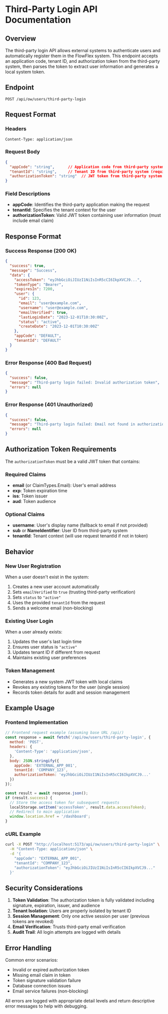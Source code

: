 # Third-Party Login API Documentation

## Overview

The third-party login API allows external systems to authenticate users and automatically register them in the FlowFlex system. This endpoint accepts an application code, tenant ID, and authorization token from the third-party system, then parses the token to extract user information and generates a local system token.

## Endpoint

```
POST /api/ow/users/third-party-login
```

## Request Format

### Headers
```
Content-Type: application/json
```

### Request Body
```json
{
  "appCode": "string",      // Application code from third-party system (required, max 100 chars)
  "tenantId": "string",     // Tenant ID from third-party system (required, max 100 chars)
  "authorizationToken": "string"  // JWT token from third-party system (required)
}
```

### Field Descriptions

- **appCode**: Identifies the third-party application making the request
- **tenantId**: Specifies the tenant context for the user
- **authorizationToken**: Valid JWT token containing user information (must include email claim)

## Response Format

### Success Response (200 OK)
```json
{
  "success": true,
  "message": "Success",
  "data": {
    "accessToken": "eyJhbGciOiJIUzI1NiIsInR5cCI6IkpXVCJ9...",
    "tokenType": "Bearer",
    "expiresIn": 7200,
    "user": {
      "id": 123,
      "email": "user@example.com",
      "username": "user@example.com",
      "emailVerified": true,
      "lastLoginDate": "2023-12-01T10:30:00Z",
      "status": "active",
      "createDate": "2023-12-01T10:30:00Z"
    },
    "appCode": "DEFAULT",
    "tenantId": "DEFAULT"
  }
}
```

### Error Response (400 Bad Request)
```json
{
  "success": false,
  "message": "Third-party login failed: Invalid authorization token",
  "errors": null
}
```

### Error Response (401 Unauthorized)
```json
{
  "success": false,
  "message": "Third-party login failed: Email not found in authorization token",
  "errors": null
}
```

## Authorization Token Requirements

The `authorizationToken` must be a valid JWT token that contains:

### Required Claims
- **email** (or ClaimTypes.Email): User's email address
- **exp**: Token expiration time
- **iss**: Token issuer
- **aud**: Token audience

### Optional Claims
- **username**: User's display name (fallback to email if not provided)
- **sub** or **NameIdentifier**: User ID from third-party system
- **tenantId**: Tenant context (will use request tenantId if not in token)

## Behavior

### New User Registration
When a user doesn't exist in the system:
1. Creates a new user account automatically
2. Sets `emailVerified` to `true` (trusting third-party verification)
3. Sets `status` to `"active"`
4. Uses the provided `tenantId` from the request
5. Sends a welcome email (non-blocking)

### Existing User Login
When a user already exists:
1. Updates the user's last login time
2. Ensures user status is `"active"`
3. Updates tenant ID if different from request
4. Maintains existing user preferences

### Token Management
- Generates a new system JWT token with local claims
- Revokes any existing tokens for the user (single session)
- Records token details for audit and session management

## Example Usage

### Frontend Implementation
```javascript
// Frontend request example (assuming base URL /api/)
const response = await fetch('/api/ow/users/third-party-login', {
  method: 'POST',
  headers: {
    'Content-Type': 'application/json',
  },
  body: JSON.stringify({
    appCode: 'EXTERNAL_APP_001',
    tenantId: 'COMPANY_123',
    authorizationToken: 'eyJhbGciOiJIUzI1NiIsInR5cCI6IkpXVCJ9...'
  })
});

const result = await response.json();
if (result.success) {
  // Store the access token for subsequent requests
  localStorage.setItem('accessToken', result.data.accessToken);
  // Redirect to main application
  window.location.href = '/dashboard';
}
```

### cURL Example
```bash
curl -X POST "http://localhost:5173/api/ow/users/third-party-login" \
  -H "Content-Type: application/json" \
  -d '{
    "appCode": "EXTERNAL_APP_001",
    "tenantId": "COMPANY_123",
    "authorizationToken": "eyJhbGciOiJIUzI1NiIsInR5cCI6IkpXVCJ9..."
  }'
```

## Security Considerations

1. **Token Validation**: The authorization token is fully validated including signature, expiration, issuer, and audience
2. **Tenant Isolation**: Users are properly isolated by tenant ID
3. **Session Management**: Only one active session per user (previous tokens are revoked)
4. **Email Verification**: Trusts third-party email verification
5. **Audit Trail**: All login attempts are logged with details

## Error Handling

Common error scenarios:
- Invalid or expired authorization token
- Missing email claim in token
- Token signature validation failure
- Database connection issues
- Email service failures (non-blocking)

All errors are logged with appropriate detail levels and return descriptive error messages to help with debugging. 